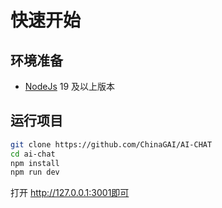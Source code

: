 # 快速开始

## 环境准备

- [NodeJs](https://nodejs.org/) 19 及以上版本

## 运行项目

```sh 
git clone https://github.com/ChinaGAI/AI-CHAT
cd ai-chat
npm install
npm run dev
```

打开 http://127.0.0.1:3001即可
